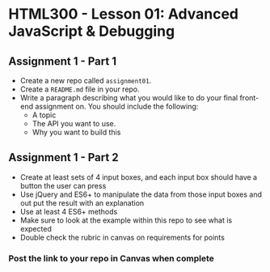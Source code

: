# HTML300 - Lesson 01: Advanced JavaScript & Debugging

## Assignment 1 - Part 1
* Create a new repo called `assignment01`.
* Create a `README.md` file in your repo.
* Write a paragraph describing what you would like to do your final front-end assignment on.  You should include the following:
    * A topic
    * The API you want to use.
    * Why you want to build this

## Assignment 1 - Part 2
* Create at least sets of 4 input boxes, and each input box should have a button the user can press
* Use jQuery and ES6+ to manipulate the data from those input boxes and out put the result with an explanation
* Use at least 4 ES6+ methods
* Make sure to look at the example within this repo to see what is expected
* Double check the rubric in canvas on requirements for points

### Post the link to your repo in Canvas when complete
